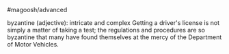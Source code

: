 #magoosh/advanced

byzantine (adjective): intricate and complex 
Getting a driver's license is not simply a matter of taking a test; the regulations and procedures are so 
byzantine that many have found themselves at the mercy of the Department of Motor Vehicles. 
